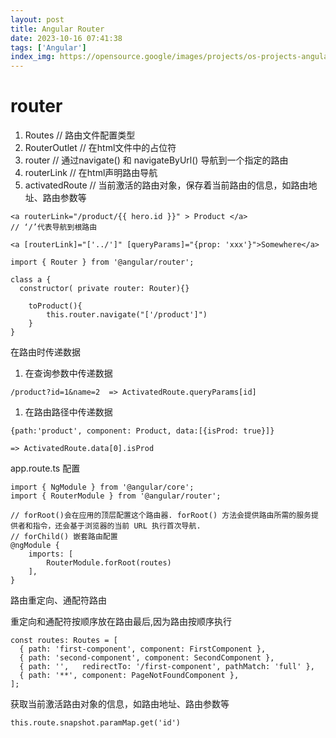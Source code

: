 ```yaml
---
layout: post
title: Angular Router
date: 2023-10-16 07:41:38
tags: ['Angular']
index_img: https://opensource.google/images/projects/os-projects-angular_thumbnail.png
---
```


# router
1. Routes   // 路由文件配置类型
2. RouterOutlet    // 在html文件中的占位符
3. router    //  通过navigate() 和 navigateByUrl() 导航到一个指定的路由
4. routerLink  //  在html声明路由导航
5. activatedRoute   // 当前激活的路由对象，保存着当前路由的信息，如路由地址、路由参数等

```tsx
<a routerLink="/product/{{ hero.id }}" > Product </a>  
// ‘/’代表导航到根路由

<a [routerLink]="['../']" [queryParams]="{prop: 'xxx'}">Somewhere</a>
```

```tsx
import { Router } from '@angular/router';

class a {
  constructor( private router: Router){}

	toProduct(){
		this.router.navigate("['/product']")
	}
}
```

在路由时传递数据

1.  在查询参数中传递数据

```tsx
/product?id=1&name=2  => ActivatedRoute.queryParams[id]
```

1. 在路由路径中传递数据

```tsx
{path:'product', component: Product, data:[{isProd: true}]}

=> ActivatedRoute.data[0].isProd
```

app.route.ts 配置

```tsx
import { NgModule } from '@angular/core';
import { RouterModule } from '@angular/router';

// forRoot()会在应用的顶层配置这个路由器. forRoot() 方法会提供路由所需的服务提供者和指令，还会基于浏览器的当前 URL 执行首次导航.
// forChild() 嵌套路由配置
@ngModule {
	imports: [ 
		RouterModule.forRoot(routes) 
	],
}
```

路由重定向、通配符路由

重定向和通配符按顺序放在路由最后,因为路由按顺序执行

```tsx
const routes: Routes = [
  { path: 'first-component', component: FirstComponent },
  { path: 'second-component', component: SecondComponent },
  { path: '',   redirectTo: '/first-component', pathMatch: 'full' }, 
  { path: '**', component: PageNotFoundComponent },  
];
```

获取当前激活路由对象的信息，如路由地址、路由参数等

```tsx
this.route.snapshot.paramMap.get('id')
```
